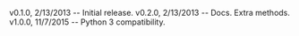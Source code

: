 v0.1.0, 2/13/2013 -- Initial release.
v0.2.0, 2/13/2013 -- Docs. Extra methods.
v1.0.0, 11/7/2015 -- Python 3 compatibility.
